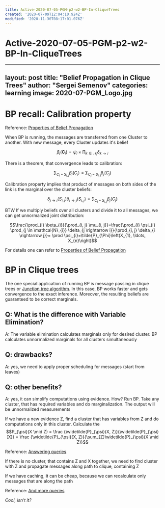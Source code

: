 ```yaml
---
title: Active-2020-07-05-PGM-p2-w2-BP-In-CliqueTrees
created: '2020-07-09T12:04:10.924Z'
modified: '2020-11-30T08:17:01.076Z'
---
```


# Active-2020-07-05-PGM-p2-w2-BP-In-CliqueTrees

---
layout: post
title: "Belief Propagation in Clique Trees"
author: "Sergei Semenov"
categories: learning
image: 2020-07-PGM_Logo.jpg
---


# BP recall: Calibration property 

Reference: [Properties of Belief Propagation](https://www.coursera.org/learn/probabilistic-graphical-models-2-inference/lecture/xm2ul/properties-of-belief-propagation)

When BP is running, the messages are transferred from one Cluster to another. With new message, every Cluster updates it's belief 

$$\beta_{i}\left(\boldsymbol{C}_{i}\right)=\psi_{i} \times \prod_{k \in \mathcal{N}_{i}} \delta_{k \rightarrow i}$$

There is a theorem, that convergence leads to calibration:

$$\sum_{C_{i}-S_{i, j}} \beta_{i}\left(C_{i}\right)=\sum_{C_{j}-S_{i, j}} \beta_{j}\left(C_{j}\right)$$ 

Calibration property implies that product of messages on both sides of the link is the marginal over the cluster beliefs:

$$\delta_{j \rightarrow i}\left(S_{i, j}\right) \delta_{i \rightarrow j}\left(S_{i, j}\right)=\sum_{C_{j}-S_{i, j}} \beta_{j}\left(C_{j}\right)$$

BTW If we multiply beliefs over all clusters and divide it to all messages, we can get unnormalized joint distribution:

$$\frac{\prod_{i} \beta_{i}}{\prod_{i, j} \mu_{i, j}}=\frac{\prod_{i} \psi_{i} \prod_{j \in \mathcal{N}_{i}} \delta_{j \rightarrow i}}{\prod_{i, j} \delta_{i \rightarrow j}}= \prod \psi_{i}=\tilde{P}_{\Phi}\left(X_{1}, \ldots, X_{n}\right)$$

For details one can refer to [Properties of Belief Propagation](https://www.coursera.org/learn/probabilistic-graphical-models-2-inference/lecture/xm2ul/properties-of-belief-propagation)

# BP in Clique trees
The one special application of running BP is message passing in clique trees or [Junction tree algorithm](https://en.wikipedia.org/wiki/Junction_tree_algorithm). In this case, BP works faster and gets convergence to the exact inference.
Moreover, the resulting beliefs are guaranteed to be correct marginals.

## Q: What is the difference with Variable Elimination?
A: The variable elimination calculates marginals only for desired cluster. BP calculates unnormalized marginals for all clusters simultaneously 
## Q: drawbacks?
A: yes, we need to apply proper scheduling for messages (start from leaves)
## Q: other benefits?
A: yes, it can simplify computations using evidence. How? Run BP. Take any cluster, that has required variables and do marginalization. The output will be unnormalized measurements

If we have a new evidence Z, find a cluster that has variables from Z and do computations only in this cluster. Calculate the 
$$P_{\psi}(X \mid Z) = \frac {\widetilde{P}_{\psi}(X, Z)}{\widetilde{P}_{\psi}(X)} = \frac {\widetilde{P}_{\psi}(X, Z)}{\sum_{Z}\widetilde{P}_{\psi}(X \mid Z)}$$

Reference: [Answering queries](https://www.coursera.org/learn/probabilistic-graphical-models-2-inference/lecture/Jm0AM/clique-tree-algorithm-computation)

If there is no cluster, that contains Z and X together, we need to find cluster with Z and propagate messages along path to clique, containing Z

If we have caching, it can be cheap, because we can recalculate only messages that are along the path

Reference: [And more queries](https://www.coursera.org/learn/probabilistic-graphical-models-2-inference/lecture/Jm0AM/clique-tree-algorithm-computation)

*Cool, isn't it?*




